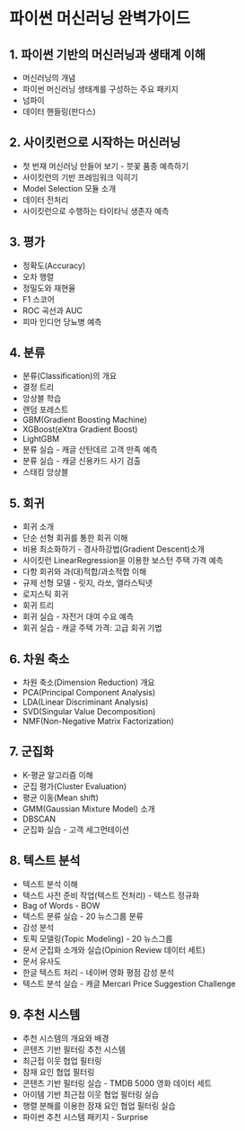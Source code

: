 # 파이썬 머신러닝 완벽가이드
## 1. 파이썬 기반의 머신러닝과 생태계 이해
- 머신러닝의 개념
- 파이썬 머신러닝 생태계를 구성하는 주요 패키지
- 넘파이
- 데이터 핸들링(판다스)

## 2. 사이킷런으로 시작하는 머신러닝
- 첫 번재 머신러닝 만들어 보기 - 붓꽃 품종 예측하기
- 사이킷런의 기반 프레임워크 익히기
- Model Selection 모듈 소개
- 데이터 전처리
- 사이킷런으로 수행하는 타이타닉 생존자 예측

## 3. 평가
- 정확도(Accuracy)
- 오차 행렬
- 정밀도와 재현율
- F1 스코어
- ROC 곡선과 AUC
- 피마 인디언 당뇨병 예측

## 4. 분류
- 분류(Classification)의 개요
- 결정 트리
- 앙상블 학습
- 랜덤 포레스트
- GBM(Gradient Boosting Machine)
- XGBoost(eXtra Gradient Boost)
- LightGBM
- 분류 실습 - 캐글 산탄데르 고객 만족 예측
- 분류 실습 - 캐글 신용카드 사기 검출
- 스태킹 앙상블

## 5. 회귀
- 회귀 소개
- 단순 선형 회귀를 통한 회귀 이해
- 비용 최소화하기 - 경사하강법(Gradient Descent)소개
- 사이킷런 LinearRegression을 이용한 보스턴 주택 가격 예측
- 다항 회귀와 과(대)적합/과소적합 이해
- 규제 선형 모델 - 릿지, 라쏘, 엘라스틱넷
- 로지스틱 회귀
- 회귀 트리
- 회귀 실습 - 자전거 대여 수요 예측
- 회귀 실습 - 캐글 주택 가격: 고급 회귀 기법

## 6. 차원 축소
- 차원 축소(Dimension Reduction) 개요
- PCA(Principal Component Analysis)
- LDA(Linear Discriminant Analysis)
- SVD(Singular Value Decomposition)
- NMF(Non-Negative Matrix Factorization)

## 7. 군집화
- K-평균 알고리즘 이해
- 군집 평가(Cluster Evaluation)
- 평균 이동(Mean shift)
- GMM(Gaussian Mixture Model) 소개
- DBSCAN
- 군집화 실습 - 고객 세그먼테이션

## 8. 텍스트 분석
- 텍스트 분석 이해
- 텍스트 사전 준비 작업(텍스트 전처리) - 텍스트 정규화
- Bag of Words - BOW
- 텍스트 분류 실습 - 20 뉴스그룹 분류
- 감성 분석
- 토픽 모델링(Topic Modeling) - 20 뉴스그룹
- 문서 군집화 소개와 실습(Opinion Review 데이터 세트)
- 문서 유사도
- 한글 텍스트 처리 - 네이버 영화 평점 감성 분석
- 텍스트 분석 실습 - 캐글 Mercari Price Suggestion Challenge
 
## 9. 추천 시스템
- 추천 시스템의 개요와 배경
- 콘텐츠 기반 필터링 추천 시스템
- 최근접 이웃 협업 필터링
- 잠재 요인 협업 필터링
- 콘텐츠 기반 필터링 실습 - TMDB 5000 영화 데이터 세트
- 아이템 기반 최근접 이웃 협업 필터링 실습
- 행렬 분해를 이용한 잠재 요인 협업 필터링 실습
- 파이썬 추천 시스템 패키지 - Surprise
